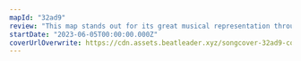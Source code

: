 ```yaml
---
mapId: "32ad9"
review: "This map stands out for its great musical representation through the use of fitbeat, nice balance of techy patterns to keep it spicy, and excellent custom lightshow! Also has extra non-fitbeat diffs for when you get tired of crouching!"
startDate: "2023-06-05T00:00:00.000Z"
coverUrlOverwrite: https://cdn.assets.beatleader.xyz/songcover-32ad9-cover.jpg
---
```

